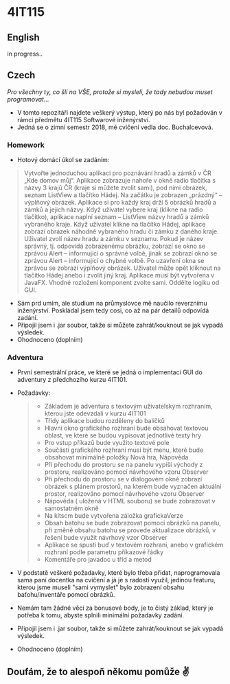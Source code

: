 # 4IT115

## English
in progress..

## Czech
*Pro všechny ty, co šli na VŠE, protože si mysleli, že tady nebudou muset programovat...*

- V tomto repozitáři najdete veškerý výstup, který po nás byl požadován v rámci předmětu 4IT115 Softwarové inženýrství. 
- Jedná se o zimní semestr 2018, mé cvičení vedla doc. Buchalcevová.

### Homework
- Hotový domácí úkol se zadáním: 

> Vytvořte jednoduchou aplikaci pro poznávání hradů a zámků v ČR „Kde domov můj“. Aplikace zobrazuje nahoře v okně radio tlačítka s názvy 3 krajů ČR (kraje si můžete zvolit sami), pod nimi obrázek, seznam ListView a tlačítko Hádej. Na začátku je zobrazen „prázdný“ – výplňový obrázek. Aplikace si pro každý kraj drží 5 obrázků hradů a zámků a jejich názvy. Když uživatel vybere kraj (klikne na radio tlačítko), aplikace naplní seznam – ListView názvy hradů a zámků vybraného kraje. Když uživatel klikne na tlačítko Hádej, aplikace zobrazí obrázek náhodně vybraného hradu či zámku z daného kraje. Uživatel zvolí název hradu a zámku v seznamu. Pokud je název správný, tj. odpovídá zobrazenému obrázku, zobrazí se okno se zprávou Alert – informující o správné volbě, jinak se zobrazí okno se zprávou Alert – informující o chybné volbě. Po uzavření okna se zprávou se zobrazí výplňový obrázek. Uživatel může opět kliknout na tlačítko Hádej anebo i zvolit jiný kraj. Aplikace musí být vytvořena v JavaFX. Vhodné rozložení komponent zvolte sami. Oddělte logiku od GUI.

- Sám prd umím, ale studium na průmyslovce mě naučilo reverznímu inženýrství. Poskládal jsem tedy cosi, co až na pár detailů odpovídá zadání.
- Připojil jsem i .jar soubor, takže si můžete zahrát/kouknout se jak vypadá výsledek.
- Ohodnoceno (doplním)

### Adventura
- První semestrální práce, ve které se jedná o implementaci GUI do adventury z předchozího kurzu 4IT101.
- Požadavky:

  > - Základem je adventura s textovým uživatelským rozhraním, kterou jste odevzdali v kurzu 4IT101
  > - Třídy aplikace budou rozděleny do balíčků
  > - Hlavní okno grafického rozhraní bude obsahovat textovou oblast, ve které se budou vypisovat jednotlivé texty hry
  > - Pro vstup příkazů bude využito textové pole
  > - Součástí grafického rozhraní musí být menu, které bude obsahovat minimálně položky Nová hra, Nápověda
  > - Při přechodu do prostoru se na panelu vypíší východy z prostoru, realizováno pomocí návrhového vzoru Observer
  > - Při přechodu do prostoru se v dialogovém okně zobrazí obrázek s plánem prostorů, na kterém bude vyznačen aktuální prostor, realizováno pomocí návrhového vzoru Observer
  > - Nápověda ( uložená v HTML souboru) se bude zobrazovat v samostatném okně
  > - Na kitscm bude vytvořena záložka grafickaVerze
  > - Obsah batohu se bude zobrazovat pomocí obrázků na panelu, při změně obsahu batohu se provede aktualizace obrázků, v řešení bude využit návrhový vzor Observer
  > - Aplikace se spustí buď v textovém rozhraní, anebo v grafickém rozhraní podle parametru příkazové řádky
  > - Komentáře pro javadoc u tříd a metod

- V podstatě veškeré požadavky, které bylo třeba přidat, naprogramovala sama paní docentka na cvičení a já je s radostí využil, jedinou featuru, kterou jsme museli "sami vymyslet" bylo zobrazení obsahu baťohu/inventáře pomocí obrázků.
- Nemám tam žádné věci za bonusové body, je to čistý základ, který je potřeba k tomu, abyste splnili minimální požadavky zadání.
- Připojil jsem i .jar soubor, takže si můžete zahrát/kouknout se jak vypadá výsledek.
- Ohodnoceno (doplním)


## Doufám, že to alespoň někomu pomůže :v:
